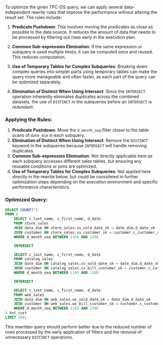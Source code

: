 To optimize the given TPC-DS query, we can apply several data-independent rewrite rules that improve the performance without altering the result set. The rules include:

1. **Predicate Pushdown**: This involves moving the predicates as close as possible to the data source. It reduces the amount of data that needs to be processed by filtering out rows early in the execution plan.

2. **Common Sub-expression Elimination**: If the same expression or subquery is used multiple times, it can be computed once and reused. This reduces computation.

3. **Use of Temporary Tables for Complex Subqueries**: Breaking down complex queries into simpler parts using temporary tables can make the query more manageable and often faster, as each part of the query can be optimized separately.

4. **Elimination of Distinct When Using Intersect**: Since the `INTERSECT` operation inherently eliminates duplicates across the combined datasets, the use of `DISTINCT` in the subqueries before an `INTERSECT` is redundant.

### Applying the Rules:

1. **Predicate Pushdown**: Move the `d_month_seq` filter closer to the table scans of `date_dim` in each subquery.
2. **Elimination of Distinct When Using Intersect**: Remove the `DISTINCT` keyword in the subqueries because `INTERSECT` will handle removing duplicates.
3. **Common Sub-expression Elimination**: Not directly applicable here as each subquery accesses different sales tables, but ensuring any reusable conditions or joins are optimized.
4. **Use of Temporary Tables for Complex Subqueries**: Not applied here directly in the rewrite below, but could be considered in further optimization steps depending on the execution environment and specific performance characteristics.

### Optimized Query:
```sql
SELECT COUNT(*)
FROM (
    SELECT c_last_name, c_first_name, d_date
    FROM store_sales
    JOIN date_dim ON store_sales.ss_sold_date_sk = date_dim.d_date_sk
    JOIN customer ON store_sales.ss_customer_sk = customer.c_customer_sk
    WHERE d_month_seq BETWEEN 1189 AND 1200

    INTERSECT

    SELECT c_last_name, c_first_name, d_date
    FROM catalog_sales
    JOIN date_dim ON catalog_sales.cs_sold_date_sk = date_dim.d_date_sk
    JOIN customer ON catalog_sales.cs_bill_customer_sk = customer.c_customer_sk
    WHERE d_month_seq BETWEEN 1189 AND 1200

    INTERSECT

    SELECT c_last_name, c_first_name, d_date
    FROM web_sales
    JOIN date_dim ON web_sales.ws_sold_date_sk = date_dim.d_date_sk
    JOIN customer ON web_sales.ws_bill_customer_sk = customer.c_customer_sk
    WHERE d_month_seq BETWEEN 1189 AND 1200
) hot_cust
LIMIT 100;
```

This rewritten query should perform better due to the reduced number of rows processed by the early application of filters and the removal of unnecessary `DISTINCT` operations.